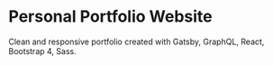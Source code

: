 # Personal Portfolio Website

Clean and responsive portfolio created with Gatsby, GraphQL, React, Bootstrap 4, Sass.
